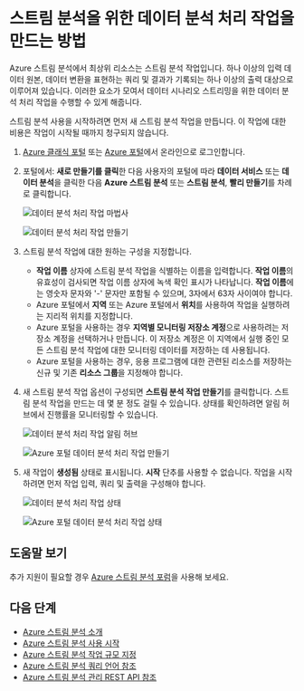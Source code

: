 <properties 
	pageTitle="스트림 분석을 위한 데이터 분석 처리 작업을 만드는 방법 | Microsoft Azure" 
	description="스트림 분석을 위한 데이터 분석 처리 작업 만들기 | 학습 경로 세그먼트."
	keywords="데이터 분석 처리"
	documentationCenter=""
	services="stream-analytics"
	authors="jeffstokes72" 
	manager="jhubbard" 
	editor="cgronlun"/>

<tags 
	ms.service="stream-analytics" 
	ms.devlang="na" 
	ms.topic="article" 
	ms.tgt_pltfrm="na" 
	ms.workload="data-services" 
	ms.date="07/27/2016" 
	ms.author="jeffstok"/>

# 스트림 분석을 위한 데이터 분석 처리 작업을 만드는 방법

Azure 스트림 분석에서 최상위 리소스는 스트림 분석 작업입니다. 하나 이상의 입력 데이터 원본, 데이터 변환을 표현하는 쿼리 및 결과가 기록되는 하나 이상의 출력 대상으로 이루어져 있습니다. 이러한 요소가 모여서 데이터 시나리오 스트리밍을 위한 데이터 분석 처리 작업을 수행할 수 있게 해줍니다.

스트림 분석 사용을 시작하려면 먼저 새 스트림 분석 작업을 만듭니다. 이 작업에 대한 비용은 작업이 시작될 때까지 청구되지 않습니다.

1.  [Azure 클래식 포털](http://manage.windowsazure.com) 또는 [Azure 포털](https://portal.azure.com/)에서 온라인으로 로그인합니다.
2.  포털에서: **새로 만들기를 클릭**한 다음 사용자의 포털에 따라 **데이터 서비스** 또는 **데이터 분석**을 클릭한 다음 **Azure 스트림 분석** 또는 **스트림 분석**, **빨리 만들기**를 차례로 클릭합니다.

    ![데이터 분석 처리 작업 마법사](./media/stream-analytics-create-a-job/1-stream-analytics-create-a-job.png)

    ![데이터 분석 처리 작업 만들기](./media/stream-analytics-create-a-job/4-stream-analytics-create-a-job.png)

3.  스트림 분석 작업에 대한 원하는 구성을 지정합니다.
	- **작업 이름** 상자에 스트림 분석 작업을 식별하는 이름을 입력합니다. **작업 이름**의 유효성이 검사되면 작업 이름 상자에 녹색 확인 표시가 나타납니다. **작업 이름**에는 영숫자 문자와 '-' 문자만 포함될 수 있으며, 3자에서 63자 사이여야 합니다.
	- Azure 포털에서 **지역** 또는 Azure 포털에서 **위치**를 사용하여 작업을 실행하려는 지리적 위치를 지정합니다.
	- Azure 포털을 사용하는 경우 **지역별 모니터링 저장소 계정**으로 사용하려는 저장소 계정을 선택하거나 만듭니다. 이 저장소 계정은 이 지역에서 실행 중인 모든 스트림 분석 작업에 대한 모니터링 데이터를 저장하는 데 사용됩니다.
	- Azure 포털을 사용하는 경우, 응용 프로그램에 대한 관련된 리소스를 저장하는 신규 및 기존 **리소스 그룹**을 지정해야 합니다.

4.  새 스트림 분석 작업 옵션이 구성되면 **스트림 분석 작업 만들기**를 클릭합니다. 스트림 분석 작업을 만드는 데 몇 분 정도 걸릴 수 있습니다. 상태를 확인하려면 알림 허브에서 진행률을 모니터링할 수 있습니다.

    ![데이터 분석 처리 작업 알림 허브](./media/stream-analytics-create-a-job/2-stream-analytics-create-a-job.png)

    ![Azure 포털 데이터 분석 처리 작업 만들기](./media/stream-analytics-create-a-job/5-stream-analytics-create-a-job.png)

5.  새 작업이 **생성됨** 상태로 표시됩니다. **시작** 단추를 사용할 수 없습니다. 작업을 시작하려면 먼저 작업 입력, 쿼리 및 출력을 구성해야 합니다.

    ![데이터 분석 처리 작업 상태](./media/stream-analytics-create-a-job/3-stream-analytics-create-a-job.png)

    ![Azure 포털 데이터 분석 처리 작업 상태](./media/stream-analytics-create-a-job/6-stream-analytics-create-a-job.png)

## 도움말 보기
추가 지원이 필요할 경우 [Azure 스트림 분석 포럼](https://social.msdn.microsoft.com/Forums/ko-KR/home?forum=AzureStreamAnalytics)을 사용해 보세요.

## 다음 단계

- [Azure 스트림 분석 소개](stream-analytics-introduction.md)
- [Azure 스트림 분석 사용 시작](stream-analytics-get-started.md)
- [Azure 스트림 분석 작업 규모 지정](stream-analytics-scale-jobs.md)
- [Azure 스트림 분석 쿼리 언어 참조](https://msdn.microsoft.com/library/azure/dn834998.aspx)
- [Azure 스트림 분석 관리 REST API 참조](https://msdn.microsoft.com/library/azure/dn835031.aspx)

<!---HONumber=AcomDC_0914_2016-->